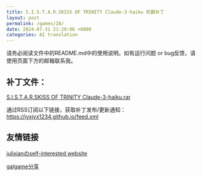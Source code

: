 ```yaml
---
title: S.I.S.T.A.R.SKISS OF TRINITY Claude-3-haiku 机翻补丁
layout: post
permalink: /games/28/
date: 2024-07-31 21:29:06 +0800
categories: AI translation
---
```



请务必阅读文件中的README.md中的使用说明。如有运行问题 or bug反馈，请使用页面下方的邮箱联系我。

## 补丁文件：

[S.I.S.T.A.R.SKISS OF TRINITY Claude-3-haiku.rar](../../resources/S.I.S.T.A.R.SKISS%20OF%20TRINITY%20Claude-3-haiku.rar)

 

通过RSS订阅以下链接，获取补丁发布/更新通知：https://jyxjyx1234.github.io/feed.xml

## 友情链接

[julixianのself-interested website](https://julixian-siw.worldsystem.top/) 

[galgame分享](https://t.me/galgpt)